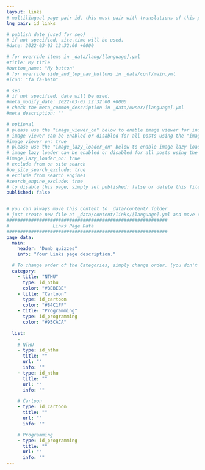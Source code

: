 ```yaml
---
layout: links
# multilingual page pair id, this must pair with translations of this page. (This name must be unique)
lng_pair: id_links

# publish date (used for seo)
# if not specified, site.time will be used.
#date: 2022-03-03 12:32:00 +0000

# for override items in _data/lang/[language].yml
#title: My title
#button_name: "My button"
# for override side_and_top_nav_buttons in _data/conf/main.yml
#icon: "fa fa-bath"

# seo
# if not specified, date will be used.
#meta_modify_date: 2022-03-03 12:32:00 +0000
# check the meta_common_description in _data/owner/[language].yml
#meta_description: ""

# optional
# please use the "image_viewer_on" below to enable image viewer for individual pages or posts (_posts/ or [language]/_posts folders).
# image viewer can be enabled or disabled for all posts using the "image_viewer_posts: true" setting in _data/conf/main.yml.
#image_viewer_on: true
# please use the "image_lazy_loader_on" below to enable image lazy loader for individual pages or posts (_posts/ or [language]/_posts folders).
# image lazy loader can be enabled or disabled for all posts using the "image_lazy_loader_posts: true" setting in _data/conf/main.yml.
#image_lazy_loader_on: true
# exclude from on site search
#on_site_search_exclude: true
# exclude from search engines
#search_engine_exclude: true
# to disable this page, simply set published: false or delete this file
published: false


# you can always move this content to _data/content/ folder
# just create new file at _data/content/links/[language].yml and move content below.
###########################################################
#                Links Page Data
###########################################################
page_data:
  main:
    header: "Dumb quizzes"
    info: "Your Links page description."

  # To change order of the Categories, simply change order. (you don't need to change list order.)
  category:
    - title: "NTHU"
      type: id_nthu
      color: "#BEBEBE"
    - title: "Cartoon"
      type: id_cartoon
      color: "#84C1FF"
    - title: "Programming"
      type: id_programming
      color: "#95CACA"

  list:
    -
    # NTHU
    - type: id_nthu
      title: ""
      url: ""
      info: ""
    - type: id_nthu
      title: ""
      url: ""
      info: ""

    # Cartoon
    - type: id_cartoon
      title: ""
      url: ""
      info: ""

    # Programming
    - type: id_programming
      title: ""
      url: ""
      info: ""
---
```

